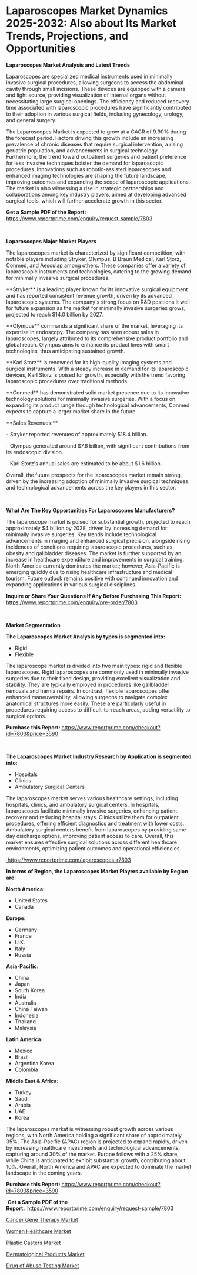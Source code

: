 <p><h1>Laparoscopes Market Dynamics 2025-2032: Also about Its Market Trends, Projections, and Opportunities</h1></p><p><strong>Laparoscopes Market Analysis and Latest Trends</strong></p>
<p><p>Laparoscopes are specialized medical instruments used in minimally invasive surgical procedures, allowing surgeons to access the abdominal cavity through small incisions. These devices are equipped with a camera and light source, providing visualization of internal organs without necessitating large surgical openings. The efficiency and reduced recovery time associated with laparoscopic procedures have significantly contributed to their adoption in various surgical fields, including gynecology, urology, and general surgery.</p><p>The Laparoscopes Market is expected to grow at a CAGR of 9.90% during the forecast period. Factors driving this growth include an increasing prevalence of chronic diseases that require surgical intervention, a rising geriatric population, and advancements in surgical technology. Furthermore, the trend toward outpatient surgeries and patient preference for less invasive techniques bolster the demand for laparoscopic procedures. Innovations such as robotic-assisted laparoscopes and enhanced imaging technologies are shaping the future landscape, improving outcomes and expanding the scope of laparoscopic applications. The market is also witnessing a rise in strategic partnerships and collaborations among key industry players, aimed at developing advanced surgical tools, which will further accelerate growth in this sector.</p></p>
<p><strong>Get a Sample PDF of the Report:&nbsp;</strong> <a href="https://www.reportprime.com/enquiry/request-sample/7803?utm_campaign=1121&utm_medium=2&utm_source=Github&utm_content=ia&utm_term=19032025&utm_id=laparoscopes">https://www.reportprime.com/enquiry/request-sample/7803</a></p>
<p>&nbsp;</p>
<p><strong>Laparoscopes Major Market Players</strong></p>
<p><p>The laparoscopes market is characterized by significant competition, with notable players including Stryker, Olympus, B Braun Medical, Karl Storz, Conmed, and Aesculap among others. These companies offer a variety of laparoscopic instruments and technologies, catering to the growing demand for minimally invasive surgical procedures.</p><p>**Stryker** is a leading player known for its innovative surgical equipment and has reported consistent revenue growth, driven by its advanced laparoscopic systems. The company's strong focus on R&D positions it well for future expansion as the market for minimally invasive surgeries grows, projected to reach $14.0 billion by 2027.</p><p>**Olympus** commands a significant share of the market, leveraging its expertise in endoscopy. The company has seen robust sales in laparoscopes, largely attributed to its comprehensive product portfolio and global reach. Olympus aims to enhance its product lines with smart technologies, thus anticipating sustained growth.</p><p>**Karl Storz** is renowned for its high-quality imaging systems and surgical instruments. With a steady increase in demand for its laparoscopic devices, Karl Storz is poised for growth, especially with the trend favoring laparoscopic procedures over traditional methods.</p><p>**Conmed** has demonstrated solid market presence due to its innovative technology solutions for minimally invasive surgeries. With a focus on expanding its product range through technological advancements, Conmed expects to capture a larger market share in the future.</p><p>**Sales Revenues:** </p><p>- Stryker reported revenues of approximately $18.4 billion.</p><p>- Olympus generated around $7.6 billion, with significant contributions from its endoscopic division.</p><p>- Karl Storz's annual sales are estimated to be about $1.6 billion.</p><p>Overall, the future prospects for the laparoscopes market remain strong, driven by the increasing adoption of minimally invasive surgical techniques and technological advancements across the key players in this sector.</p></p>
<p>&nbsp;</p>
<p><strong>What Are The Key Opportunities For Laparoscopes Manufacturers?</strong></p>
<p><p>The laparoscope market is poised for substantial growth, projected to reach approximately $4 billion by 2028, driven by increasing demand for minimally invasive surgeries. Key trends include technological advancements in imaging and enhanced surgical precision, alongside rising incidences of conditions requiring laparoscopic procedures, such as obesity and gallbladder diseases. The market is further supported by an increase in healthcare expenditure and improvements in surgical training. North America currently dominates the market; however, Asia-Pacific is emerging quickly due to rising healthcare infrastructure and medical tourism. Future outlook remains positive with continued innovation and expanding applications in various surgical disciplines.</p></p>
<p><strong>Inquire or Share Your Questions If Any Before Purchasing This Report:</strong> <a href="https://www.reportprime.com/enquiry/pre-order/7803?utm_campaign=1121&utm_medium=2&utm_source=Github&utm_content=ia&utm_term=19032025&utm_id=laparoscopes">https://www.reportprime.com/enquiry/pre-order/7803</a></p>
<p>&nbsp;</p>
<p><strong>Market Segmentation</strong></p>
<p><strong>The Laparoscopes Market Analysis by types is segmented into:</strong></p>
<p><ul><li>Rigid</li><li>Flexible</li></ul></p>
<p><p>The laparoscope market is divided into two main types: rigid and flexible laparoscopes. Rigid laparoscopes are commonly used in minimally invasive surgeries due to their fixed design, providing excellent visualization and stability. They are typically employed in procedures like gallbladder removals and hernia repairs. In contrast, flexible laparoscopes offer enhanced maneuverability, allowing surgeons to navigate complex anatomical structures more easily. These are particularly useful in procedures requiring access to difficult-to-reach areas, adding versatility to surgical options.</p></p>
<p><strong>Purchase this Report:&nbsp;</strong><a href="https://www.reportprime.com/checkout?id=7803&price=3590&utm_campaign=1121&utm_medium=2&utm_source=Github&utm_content=ia&utm_term=19032025&utm_id=laparoscopes">https://www.reportprime.com/checkout?id=7803&price=3590</a></p>
<p>&nbsp;</p>
<p><strong>The Laparoscopes Market Industry Research by Application is segmented into:</strong></p>
<p><ul><li>Hospitals</li><li>Clinics</li><li>Ambulatory Surgical Centers</li></ul></p>
<p><p>The laparoscopes market serves various healthcare settings, including hospitals, clinics, and ambulatory surgical centers. In hospitals, laparoscopes facilitate minimally invasive surgeries, enhancing patient recovery and reducing hospital stays. Clinics utilize them for outpatient procedures, offering efficient diagnostics and treatment with lower costs. Ambulatory surgical centers benefit from laparoscopes by providing same-day discharge options, improving patient access to care. Overall, this market ensures effective surgical solutions across different healthcare environments, optimizing patient outcomes and operational efficiencies.</p></p>
<p><a href="https://www.reportprime.com/laparoscopes-r7803?utm_campaign=1121&utm_medium=2&utm_source=Github&utm_content=ia&utm_term=19032025&utm_id=laparoscopes">&nbsp;https://www.reportprime.com/laparoscopes-r7803</a></p>
<p><strong>In terms of Region, the Laparoscopes Market Players available by Region are:</strong></p>
<p>
    <p> <strong> North America: </strong>
        <ul>
            <li>United States</li>
            <li>Canada</li>
        </ul>
        </p> 
    <p> <strong> Europe: </strong>
        <ul>
            <li>Germany</li>
            <li>France</li>
            <li>U.K.</li>
            <li>Italy</li>
            <li>Russia</li>
        </ul>
        </p> 
    <p> <strong> Asia-Pacific: </strong>
        <ul>
            <li>China</li>
            <li>Japan</li>
            <li>South Korea</li>
            <li>India</li>
            <li>Australia</li>
            <li>China Taiwan</li>
            <li>Indonesia</li>
            <li>Thailand</li>
            <li>Malaysia</li>
        </ul>
        </p> 
    <p> <strong> Latin America: </strong>
        <ul>
            <li>Mexico</li>
            <li>Brazil</li>
            <li>Argentina Korea</li>
            <li>Colombia</li>
        </ul>
        </p> 
    <p> <strong> Middle East & Africa: </strong>
        <ul>
            <li>Turkey</li>
            <li>Saudi</li>
            <li>Arabia</li>
            <li>UAE</li>
            <li>Korea</li>
        </ul>
    </p>
    </p>
<p><p>The laparoscopes market is witnessing robust growth across various regions, with North America holding a significant share of approximately 35%. The Asia-Pacific (APAC) region is projected to expand rapidly, driven by increasing healthcare investments and technological advancements, capturing around 30% of the market. Europe follows with a 25% share, while China is anticipated to exhibit substantial growth, contributing about 10%. Overall, North America and APAC are expected to dominate the market landscape in the coming years.</p></p>
<p><strong>Purchase this Report: </strong><a href="https://www.reportprime.com/checkout?id=7803&price=3590&utm_campaign=1121&utm_medium=2&utm_source=Github&utm_content=ia&utm_term=19032025&utm_id=laparoscopes">https://www.reportprime.com/checkout?id=7803&price=3590</a></p>
<p>&nbsp;<strong>Get a Sample PDF of the Report:&nbsp;&nbsp;</strong><a href="https://www.reportprime.com/enquiry/request-sample/7803?utm_campaign=1121&utm_medium=2&utm_source=Github&utm_content=ia&utm_term=19032025&utm_id=laparoscopes">https://www.reportprime.com/enquiry/request-sample/7803</a></p>
<p><strong></strong></p>
<p><p><a href="https://github.com/ridchycarlas/Market-Research-Report-List-1/blob/main/cancer-gene-therapy-market.md?utm_campaign=1121&utm_medium=2&utm_source=Github&utm_content=ia&utm_term=19032025&utm_id=laparoscopes">Cancer Gene Therapy Market</a></p><p><a href="https://github.com/catlowdarcys/Market-Research-Report-List-1/blob/main/women-healthcare-market.md?utm_campaign=1121&utm_medium=2&utm_source=Github&utm_content=ia&utm_term=19032025&utm_id=laparoscopes">Women Healthcare Market</a></p><p><a href="https://github.com/hadshpinay/Market-Research-Report-List-1/blob/main/plastic-casters-market.md?utm_campaign=1121&utm_medium=2&utm_source=Github&utm_content=ia&utm_term=19032025&utm_id=laparoscopes">Plastic Casters Market</a></p><p><a href="https://github.com/stohllaackdw/Market-Research-Report-List-1/blob/main/dermatological-products-market.md?utm_campaign=1121&utm_medium=2&utm_source=Github&utm_content=ia&utm_term=19032025&utm_id=laparoscopes">Dermatological Products Market</a></p><p><a href="https://github.com/fabinbuddygc/Market-Research-Report-List-1/blob/main/drug-of-abuse-testing-market.md?utm_campaign=1121&utm_medium=2&utm_source=Github&utm_content=ia&utm_term=19032025&utm_id=laparoscopes">Drug of Abuse Testing Market</a></p></p>